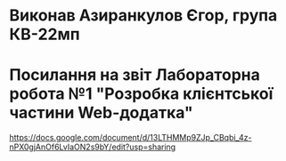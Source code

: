 # Виконав Азиранкулов Єгор, група КВ-22мп

# Посилання на звіт Лабораторна робота №1 "Розробка клієнтської частини Web-додатка"

https://docs.google.com/document/d/13LTHMMp9ZJp_CBqbi_4z-nPX0gjAnOf6LvIaON2s9bY/edit?usp=sharing
